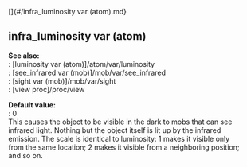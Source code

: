 []{#/infra_luminosity var (atom).md}    
## infra_luminosity var (atom)    
**See also:**    
:   [luminosity var (atom)]/atom/var/luminosity    
:   [see_infrared var (mob)]/mob/var/see_infrared    
:   [sight var (mob)]/mob/var/sight    
:   [view proc]/proc/view    
<!-- -->    
**Default value:**    
:   0    
This causes the object to be visible in the dark to mobs that can see    
infrared light. Nothing but the object itself is lit up by the infrared    
emission. The scale is identical to luminosity: 1 makes it visible only    
from the same location; 2 makes it visible from a neighboring position;    
and so on.  